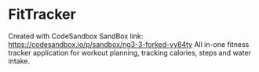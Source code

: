 # FitTracker
Created with CodeSandbox
SandBox link: https://codesandbox.io/p/sandbox/ng3-3-forked-vy84ty
All in-one fitness tracker application for workout planning, tracking calories, steps and water intake.
